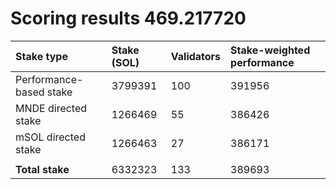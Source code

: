 # Scoring results 469.217720

| Stake type              | Stake (SOL) | Validators | Stake-weighted performance |
|:------------------------|:------------|:-----------|:---------------------------|
| Performance-based stake | 3799391     | 100        | 391956                     |
| MNDE directed stake     | 1266469     | 55         | 386426                     |
| mSOL directed stake     | 1266463     | 27         | 386171                     |
|                         |             |            |                            |
| **Total stake**         | 6332323     | 133        | 389693                     |
